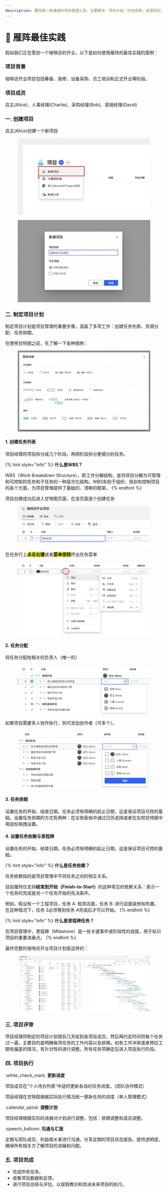 ```yaml
---
description: 雁阵是一款通用的项目管理工具，主要解决：项目计划、时间安排、资源规划，进度跟踪、团队协作等关键问题。项目成功的秘诀就是有效的项目管理。
---
```


# 🚀 雁阵最佳实践

假如我们正在策划一个咖啡店的开业，以下是如何使用雁阵的最佳实践的案例：

### 项目背景

咖啡店开业项目包括筹备、装修、设备采购、员工培训和正式开业等阶段。

### 项目成员

店主(Alice)、人事经理(Charlie)、采购经理(Bob)、营销经理(David)

### 一. 创建项目

店主(Alice)创建一个新项目

<figure><img src=".gitbook/assets/image (23).png" alt=""><figcaption></figcaption></figure>

<figure><img src=".gitbook/assets/image (25).png" alt=""><figcaption></figcaption></figure>

### 二. 制定项目计划

制定项目计划是项目管理的重要步骤，涵盖了多项工作：创建任务列表、资源分配、任务排期。

在使用甘特图之前，先了解一下各种图例：

<figure><img src=".gitbook/assets/image (35).png" alt=""><figcaption></figcaption></figure>

#### 1. 创建任务列表

项目经理将项目拆分成几个阶段，再把阶段拆分更细分的任务。

{% hint style="info" %}
**什么是WBS？**

WBS（Work Breakdown Structure），即工作分解结构，是将项目分解为可管理和可控制的任务和子任务的一种层次化结构。WBS有助于组织、规划和控制项目的各个方面，为项目管理提供了基础的、清晰的框架。
{% endhint %}

项目创建成功后进入甘特图页面，在该页面逐个创建任务

<figure><img src=".gitbook/assets/image (28).png" alt=""><figcaption></figcaption></figure>

在任务行上<mark style="background-color:yellow;">**点击右键**</mark>或者<mark style="background-color:yellow;">**菜单按钮**</mark>呼出任务菜单

<figure><img src=".gitbook/assets/image (27).png" alt=""><figcaption></figcaption></figure>

#### 2. 任务分配

将任务分配给相关的负责人（唯一的）

<figure><img src=".gitbook/assets/image.png" alt=""><figcaption></figcaption></figure>

如果项目需要多人协作执行，则可添加协作者（可多个）。

<figure><img src=".gitbook/assets/image (1).png" alt=""><figcaption></figcaption></figure>

#### 3. 任务排期

设置任务的开始、结束日期。任务必须有明确的起止日期，这是保证项目可控的基础。设置任务排期的方式有两种：在左侧表格中通过日历选择或者在右侧甘特图中用鼠标拖拽设置。

#### 4. 设置任务依赖与里程碑

设置任务的开始、结束日期。任务必须有明确的起止日期，这是保证项目可控的基础。

{% hint style="info" %}
**什么是任务依赖？**

任务依赖指的是项目管理中不同任务之间的相互关系。

目前雁阵仅支持**结束到开始（Finish-to-Start）**&#x7684;这种常见的依赖关系：表示一个任务的完成是另一个任务开始的先决条件。

例如，假设有一个工程项目，任务 A: 租赁店面，任务 B: 进行店面装修和布置。在这种情况下，任务 2必须等到任务 A完成后才可以开始。
{% endhint %}

{% hint style="info" %}
**什么是里程碑任务？**

在项目管理中，里程碑（Milestone）是一些关键事件或阶段性的成就，用于标识项目的重要进展点。
{% endhint %}

最终完整的咖啡店开业项目计划是这样的：

<figure><img src=".gitbook/assets/image (29).png" alt=""><figcaption></figcaption></figure>

### 三. 项目评审

项目经理将制定的项目计划提前几天给到各项目成员，然后再约定时间将每个任务过一遍，主要目的是明确每项任务的工作内容以及排期。如有工作冲突或者预估工期有偏差的情况，有针对性的进行调整。所有任务项确定后进入项目执行阶段。

### 四. 项目执行

:white\_check\_mark: **更新进度**

项目成员在“个人待办列表”中适时更新各自的任务进度。（团队协作模式）

项目经理在甘特图根据实际执行情况统一更新任务的进度（单人管理模式）

:calendar\_spiral: **调整计划**

项目经理根据实际的进展对计划进行调整，包括：排期调整和成员调整。

:speech\_balloon: **沟通与汇报**

定期与团队成员、利益相关者进行沟通，分享定期的项目状态报告。提供透明度，确保所有相关方了解项目的进展和问题。

### 五. 项目完成

* 完成所有任务。
* 收集项目数据和反馈。
* 进行项目总结与评估，以提取教训和改进未来项目的执行。
